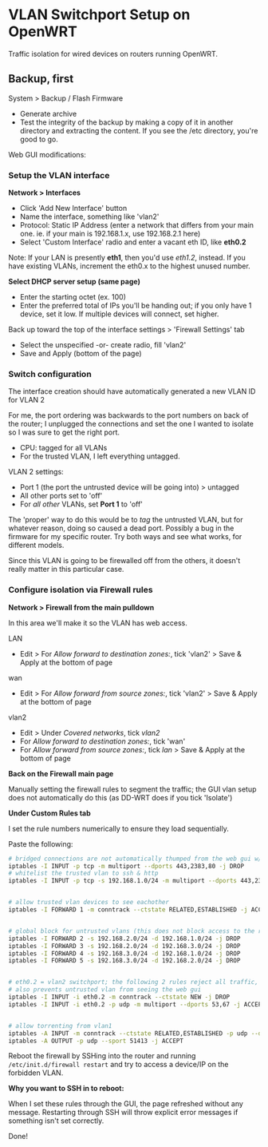 # VLAN Switchport Setup on OpenWRT

Traffic isolation for wired devices on routers running OpenWRT.

## Backup, first
System > Backup / Flash Firmware
- Generate archive
- Test the integrity of the backup by making a copy of it in another directory and extracting the content.  If you see the /etc directory, you're good to go.

Web GUI modifications:

### Setup the VLAN interface
**Network > Interfaces**
- Click 'Add New Interface' button
- Name the interface, something like 'vlan2'
- Protocol: Static IP Address (enter a network that differs from your main one.  ie. if your main is 192.168.1.x, use 192.168.2.1 here)
- Select 'Custom Interface' radio and enter a vacant eth ID, like **eth0.2**

Note: If your LAN is presently **eth1**, then you'd use *eth1.2*, instead.  If you have existing VLANs, increment the eth0.x to the highest unused number.

**Select DHCP server setup (same page)**

- Enter the starting octet (ex. 100)
- Enter the preferred total of IPs you'll be handing out; if you only have 1 device, set it low.  If multiple devices will connect, set higher.

Back up toward the top of the interface settings > 'Firewall Settings' tab

- Select the unspecified -or- create radio, fill 'vlan2'
- Save and Apply (bottom of the page)

### Switch configuration
The interface creation should have automatically generated a new VLAN ID for VLAN 2

For me, the port ordering was backwards to the port numbers on back of the router; I unplugged the connections and set the one I wanted to isolate so I was sure to get the right port.

- CPU: tagged for all VLANs
- For the trusted VLAN, I left everything untagged.

VLAN 2 settings:
- Port 1 (the port the untrusted device will be going into) > untagged
- All other ports set to 'off'
- For *all other* VLANs, set **Port 1** to 'off'

The 'proper' way to do this would be to *tag* the untrusted VLAN, but for whatever reason, doing so caused a dead port.  Possibly a bug in the firmware for my specific router.  Try both ways and see what works, for different models.

Since this VLAN is going to be firewalled off from the others, it doesn't really matter in this particular case.

### Configure isolation via Firewall rules
**Network > Firewall from the main pulldown**

In this area we'll make it so the VLAN has web access.

LAN
- Edit > For *Allow forward to destination zones:*, tick 'vlan2' > Save & Apply at the bottom of page


wan
- Edit > For *Allow forward from source zones:*, tick 'vlan2' > Save & Apply at the bottom of page

vlan2
- Edit > Under *Covered networks*, tick *vlan2*
- For *Allow forward to destination zones:*, tick 'wan'
- For *Allow forward from source zones:*, tick *lan* > Save & Apply at the bottom of page

**Back on the Firewall main page**

Manually setting the firewall rules to segment the traffic; the GUI vlan setup does not automatically do this (as DD-WRT does if you tick 'Isolate')

**Under Custom Rules tab**

I set the rule numbers numerically to ensure they load sequentially.

Paste the following:
```bash
# bridged connections are not automatically thumped from the web gui w/ later rules, so do a hard filter on ssh & http
iptables -I INPUT -p tcp -m multiport --dports 443,2383,80 -j DROP
# whitelist the trusted vlan to ssh & http
iptables -I INPUT -p tcp -s 192.168.1.0/24 -m multiport --dports 443,2383,80 -j ACCEPT


# allow trusted vlan devices to see eachother
iptables -I FORWARD 1 -m conntrack --ctstate RELATED,ESTABLISHED -j ACCEPT


# global block for untrusted vlans (this does not block access to the router gateway! just inter-vlan chatter)
iptables -I FORWARD 2 -s 192.168.2.0/24 -d 192.168.1.0/24 -j DROP
iptables -I FORWARD 3 -s 192.168.2.0/24 -d 192.168.3.0/24 -j DROP
iptables -I FORWARD 4 -s 192.168.3.0/24 -d 192.168.1.0/24 -j DROP
iptables -I FORWARD 5 -s 192.168.3.0/24 -d 192.168.2.0/24 -j DROP


# eth0.2 = vlan2 switchport; the following 2 rules reject all traffic, short of dns (port 53), dhcp (port 67)
# also prevents untrusted vlan from seeing the web gui
iptables -I INPUT -i eth0.2 -m conntrack --ctstate NEW -j DROP
iptables -I INPUT -i eth0.2 -p udp -m multiport --dports 53,67 -j ACCEPT


# allow torrenting from vlan1
iptables -A INPUT -m conntrack --ctstate RELATED,ESTABLISHED -p udp --dport 51413 -j ACCEPT
iptables -A OUTPUT -p udp --sport 51413 -j ACCEPT
```

Reboot the firewall by SSHing into the router and running `/etc/init.d/firewall restart` and try to access a device/IP on the forbidden VLAN.

**Why you want to SSH in to reboot:**

When I set these rules through the GUI, the page refreshed without any message.  Restarting through SSH will throw explicit error messages if something isn't set correctly.

Done!
